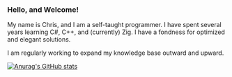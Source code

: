 ### Hello, and Welcome!
My name is Chris, and I am a self-taught programmer. I have spent several years learning C#, C++, and (currently) Zig. I have a fondness for optimized and elegant solutions.

I am regularly working to expand my knowledge base outward and upward.

[![Anurag's GitHub stats](https://github-readme-stats.vercel.app/api?username=CoalNova&show_icons=true&theme=github_dark)](https://github.com/anuraghazra/github-readme-stats)

<!--
**CoalNova/CoalNova** is a ✨ _special_ ✨ repository because its `README.md` (this file) appears on your GitHub profile.

Here are some ideas to get you started:

- 🔭 I’m currently working on ...
- 🌱 I’m currently learning ...
- 👯 I’m looking to collaborate on ...
- 🤔 I’m looking for help with ...
- 💬 Ask me about ...
- 📫 How to reach me: ...
- 😄 Pronouns: ...
- ⚡ Fun fact: ...
-->
